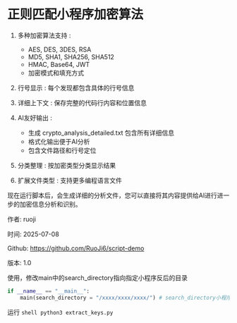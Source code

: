 # 正则匹配小程序加密算法
1. 多种加密算法支持 :
   - AES, DES, 3DES, RSA
   - MD5, SHA1, SHA256, SHA512
   - HMAC, Base64, JWT
   - 加密模式和填充方式
2. 行号显示 : 每个发现都包含具体的行号信息
3. 详细上下文 : 保存完整的代码行内容和位置信息
4. AI友好输出 :

   - 生成 crypto_analysis_detailed.txt 包含所有详细信息
   - 格式化输出便于AI分析
   - 包含文件路径和行号定位
5. 分类整理 : 按加密类型分类显示结果
6. 扩展文件类型 : 支持更多编程语言文件

现在运行脚本后，会生成详细的分析文件，您可以直接将其内容提供给AI进行进一步的加密信息分析和识别。

作者: ruoji

时间: 2025-07-08

Github: https://github.com/RuoJi6/script-demo

版本: 1.0

使用，修改main中的search_directory指向指定小程序反后的目录
```python
if __name__ == "__main__":
    main(search_directory = "/xxxx/xxxx/xxxx/") # search_directory小程序路径
```


运行
``shell
python3 extract_keys.py
``
